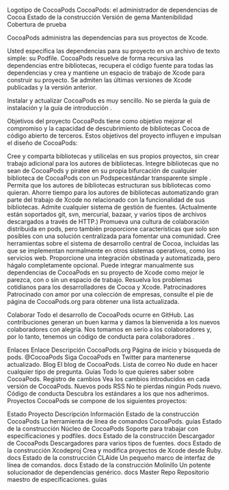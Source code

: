 Logotipo de CocoaPods
CocoaPods: el administrador de dependencias de Cocoa
Estado de la construcción Versión de gema Mantenibilidad Cobertura de prueba

CocoaPods administra las dependencias para sus proyectos de Xcode.

Usted especifica las dependencias para su proyecto en un archivo de texto simple: su Podfile. CocoaPods resuelve de forma recursiva las dependencias entre bibliotecas, recupera el código fuente para todas las dependencias y crea y mantiene un espacio de trabajo de Xcode para construir su proyecto. Se admiten las últimas versiones de Xcode publicadas y la versión anterior.

Instalar y actualizar CocoaPods es muy sencillo. No se pierda la guía de instalación y la guía de introducción .

Objetivos del proyecto
CocoaPods tiene como objetivo mejorar el compromiso y la capacidad de descubrimiento de bibliotecas Cocoa de código abierto de terceros. Estos objetivos del proyecto influyen e impulsan el diseño de CocoaPods:

Cree y comparta bibliotecas y utilícelas en sus propios proyectos, sin crear trabajo adicional para los autores de bibliotecas. Integre bibliotecas que no sean de CocoaPods y piratee en su propia bifurcación de cualquier biblioteca de CocoaPods con un Podspecestándar transparente simple .
Permita que los autores de bibliotecas estructuran sus bibliotecas como quieran.
Ahorre tiempo para los autores de bibliotecas automatizando gran parte del trabajo de Xcode no relacionado con la funcionalidad de sus bibliotecas.
Admite cualquier sistema de gestión de fuentes. (Actualmente están soportados git, svn, mercurial, bazaar, y varios tipos de archivos descargados a través de HTTP.)
Promueva una cultura de colaboración distribuida en pods, pero también proporcione características que solo son posibles con una solución centralizada para fomentar una comunidad.
Cree herramientas sobre el sistema de desarrollo central de Cocoa, incluidas las que se implementan normalmente en otros sistemas operativos, como los servicios web.
Proporcione una integración obstinada y automatizada, pero hágalo completamente opcional. Puede integrar manualmente sus dependencias de CocoaPods en su proyecto de Xcode como mejor le parezca, con o sin un espacio de trabajo.
Resuelva los problemas cotidianos para los desarrolladores de Cocoa y Xcode.
Patrocinadores
Patrocinado con amor por una colección de empresas, consulte el pie de página de CocoaPods.org para obtener una lista actualizada.

Colaborar
Todo el desarrollo de CocoaPods ocurre en GitHub. Las contribuciones generan un buen karma y damos la bienvenida a los nuevos colaboradores con alegría. Nos tomamos en serio a los colaboradores y, por lo tanto, tenemos un código de conducta para colaboradores .

Enlaces
Enlace	Descripción
CocoaPods.org	Página de inicio y búsqueda de pods.
@CocoaPods	Siga CocoaPods en Twitter para mantenerse actualizado.
Blog	El blog de CocoaPods.
Lista de correo	No dude en hacer cualquier tipo de pregunta.
Guías	Todo lo que quieres saber sobre CocoaPods.
Registro de cambios	Vea los cambios introducidos en cada versión de CocoaPods.
Nuevos pods RSS	No te pierdas ningún Pods nuevo.
Código de conducta	Descubra los estándares a los que nos adherimos.
Proyectos
CocoaPods se compone de los siguientes proyectos:

Estado	Proyecto	Descripción	Información
Estado de la construcción	CocoaPods	La herramienta de línea de comandos CocoaPods.	guías
Estado de la construcción	Núcleo de CocoaPods	Soporte para trabajar con especificaciones y podfiles.	docs
Estado de la construcción	Descargador de CocoaPods	Descargadores para varios tipos de fuentes.	docs
Estado de la construcción	Xcodeproj	Crea y modifica proyectos de Xcode desde Ruby.	docs
Estado de la construcción	CLAide	Un pequeño marco de interfaz de línea de comandos.	docs
Estado de la construcción	Molinillo	Un potente solucionador de dependencias genérico.	docs
Master Repo	Repositorio maestro de especificaciones.	guías

